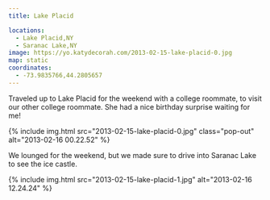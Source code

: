 ```yaml
---
title: Lake Placid

locations:
  - Lake Placid,NY
  - Saranac Lake,NY
image: https://yo.katydecorah.com/2013-02-15-lake-placid-0.jpg
map: static
coordinates:
  - -73.9835766,44.2805657
---
```


Traveled up to Lake Placid for the weekend with a college roommate, to visit our other college roommate. She had a nice birthday surprise waiting for me!

<div class="photos">

{% include img.html src="2013-02-15-lake-placid-0.jpg" class="pop-out" alt="2013-02-16 00.22.52" %}

</div>

We lounged for the weekend, but we made sure to drive into Saranac Lake to see the ice castle.

<div class="photos">

{% include img.html src="2013-02-15-lake-placid-1.jpg" alt="2013-02-16 12.24.24" %}

</div>
